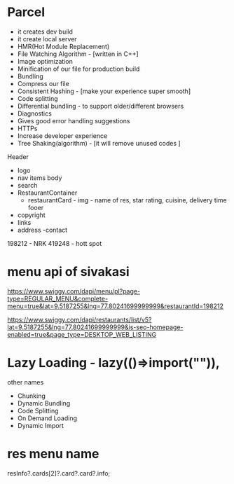 # Parcel

- it creates dev build
- it create local server
- HMR(Hot Module Replacement)
- File Watching Algorithm - [written in C++]
- Image optimization
- Minification of our file for production build
- Bundling
- Compress our file
- Consistent Hashing - [make your experience super smooth]
- Code splitting
- Differential bundling - to support older/different browsers
- Diagnostics
- Gives good error handling suggestions
- HTTPs
- Increase developer experience
- Tree Shaking(algorithm) - [it will remove unused codes ]

Header

- logo
- nav items
  body
- search
- RestaurantContainer
  - restaurantCard - img - name of res, star rating, cuisine, delivery time
    fooer
- copyright
- links
- address
  -contact

198212 - NRK
419248 - hott spot

# menu api of sivakasi

https://www.swiggy.com/dapi/menu/pl?page-type=REGULAR_MENU&complete-menu=true&lat=9.5187255&lng=77.80241699999999&restaurantId=198212

https://www.swiggy.com/dapi/restaurants/list/v5?lat=9.5187255&lng=77.80241699999999&is-seo-homepage-enabled=true&page_type=DESKTOP_WEB_LISTING

# Lazy Loading - lazy(()=>import("")), <suspense fallback={jsx}/>

other names

- Chunking
- Dynamic Bundling
- Code Splitting
- On Demand Loading
- Dynamic Import

# res menu name

resInfo?.cards[2]?.card?.card?.info;
